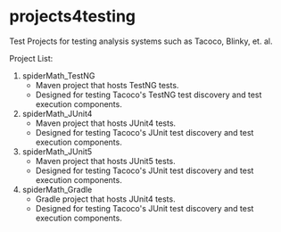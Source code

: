# projects4testing
Test Projects for testing analysis systems such as Tacoco, Blinky, et. al.  

Project List:

1. spiderMath_TestNG
    - Maven project that hosts TestNG tests.
    - Designed for testing Tacoco's TestNG test discovery and test execution components.
2. spiderMath_JUnit4
    - Maven project that hosts JUnit4 tests.
    - Designed for testing Tacoco's JUnit test discovery and test execution components.
3. spiderMath_JUnit5
    - Maven project that hosts JUnit5 tests.
    - Designed for testing Tacoco's JUnit test discovery and test execution components.
4. spiderMath_Gradle
    - Gradle project that hosts JUnit4 tests.
    - Designed for testing Tacoco's JUnit test discovery and test execution components.